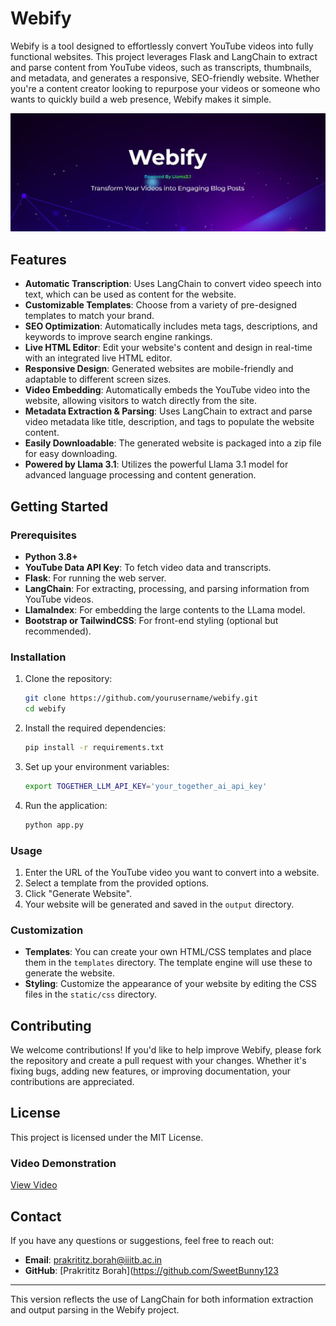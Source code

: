# Webify

Webify is a tool designed to effortlessly convert YouTube videos into fully functional websites. This project leverages Flask and LangChain to extract and parse content from YouTube videos, such as transcripts, thumbnails, and metadata, and generates a responsive, SEO-friendly website. Whether you're a content creator looking to repurpose your videos or someone who wants to quickly build a web presence, Webify makes it simple.

![](static/images/home.jpg)
## Features
- **Automatic Transcription**: Uses LangChain to convert video speech into text, which can be used as content for the website.
- **Customizable Templates**: Choose from a variety of pre-designed templates to match your brand.
- **SEO Optimization**: Automatically includes meta tags, descriptions, and keywords to improve search engine rankings.
- **Live HTML Editor**: Edit your website's content and design in real-time with an integrated live HTML editor.
- **Responsive Design**: Generated websites are mobile-friendly and adaptable to different screen sizes.
- **Video Embedding**: Automatically embeds the YouTube video into the website, allowing visitors to watch directly from the site.
- **Metadata Extraction & Parsing**: Uses LangChain to extract and parse video metadata like title, description, and tags to populate the website content.
- **Easily Downloadable**: The generated website is packaged into a zip file for easy downloading.
- **Powered by Llama 3.1**: Utilizes the powerful Llama 3.1 model for advanced language processing and content generation.
## Getting Started

### Prerequisites

- **Python 3.8+**
- **YouTube Data API Key**: To fetch video data and transcripts.
- **Flask**: For running the web server.
- **LangChain**: For extracting, processing, and parsing information from YouTube videos.
- **LlamaIndex**: For embedding the large contents to the LLama model.
- **Bootstrap or TailwindCSS**: For front-end styling (optional but recommended).

### Installation

1. Clone the repository:
   ```bash
   git clone https://github.com/yourusername/webify.git
   cd webify
   ```

2. Install the required dependencies:
   ```bash
   pip install -r requirements.txt
   ```

3. Set up your environment variables:
   ```bash
   export TOGETHER_LLM_API_KEY='your_together_ai_api_key'
   ```

4. Run the application:
   ```bash
   python app.py
   ```

### Usage

1. Enter the URL of the YouTube video you want to convert into a website.
2. Select a template from the provided options.
3. Click "Generate Website".
4. Your website will be generated and saved in the `output` directory.

### Customization

- **Templates**: You can create your own HTML/CSS templates and place them in the `templates` directory. The template engine will use these to generate the website.
- **Styling**: Customize the appearance of your website by editing the CSS files in the `static/css` directory.

## Contributing

We welcome contributions! If you'd like to help improve Webify, please fork the repository and create a pull request with your changes. Whether it's fixing bugs, adding new features, or improving documentation, your contributions are appreciated.

## License

This project is licensed under the MIT License.

### Video Demonstration
[View Video](https://www.youtube.com/watch?v=FiMTfwLXftI)


## Contact

If you have any questions or suggestions, feel free to reach out:

- **Email**: prakrititz.borah@iiitb.ac.in
- **GitHub**: [Prakrititz Borah](https://github.com/SweetBunny123

---

This version reflects the use of LangChain for both information extraction and output parsing in the Webify project.
